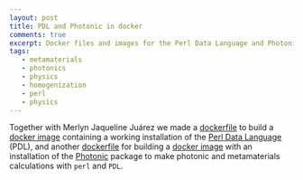 ```yaml
---
layout: post
title: PDL and Photonic in docker
comments: true
excerpt: Docker files and images for the Perl Data Language and Photonic
tags:
   - metamaterials
   - photonics
   - physics
   - homogenization
   - perl
   - physics
---
```


Together with Merlyn Jaqueline Juárez we made a [dockerfile](https://github.com/wlmb/PDL-Dockerfile) to build a
[docker image](https://hub.docker.com/repository/docker/wlmb/perldatalanguage) containing a working installation of the [Perl Data Language](http://pdl.perl.org/) (PDL), and
another [dockerfile](https://github.com/wlmb/Photonic-Dockerfile) for building a [docker image](https://hub.docker.com/repository/docker/wlmb/photonic) with an installation of
the [Photonic](https://github.com/wlmb/Photonic) package to make photonic and metamaterials calculations
with `perl` and `PDL`.
